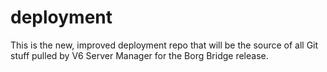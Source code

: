 # deployment
This is the new, improved deployment repo that will be the source of all Git stuff pulled by V6 Server Manager for the Borg Bridge release.
